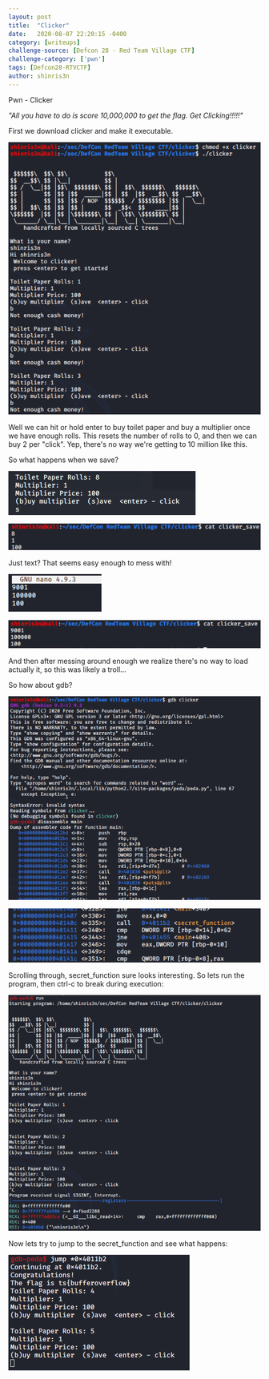 ```yaml
---
layout: post
title:  "Clicker"
date:   2020-08-07 22:20:15 -0400
category: [writeups]
challenge-source: [Defcon 28 - Red Team Village CTF]
challenge-category: ['pwn']
tags: [Defcon28-RTVCTF]
author: shinris3n
---
```


Pwn - Clicker

*"All you have to do is score 10,000,000 to get the flag. Get Clicking!!!!!"*

First we download clicker and make it executable.

![b1d1a968f62062b7aa872004dfdcbc29.png](/assets/writeups/DefconRTVCTF/4538f00cb9654440b1906f891e1e2c14.png)

Well we can hit or hold enter to buy toilet paper and buy a multiplier once we have enough rolls.  This resets the number of rolls to 0, and then we can buy 2 per "click".  Yep, there's no way we're getting to 10 million like this.

So what happens when we save?

![f41d2846978714b65841a38cba031032.png](/assets/writeups/DefconRTVCTF/5f208191b1be4822a4504294fefa2fc3.png)

![e3e22423bbcf66573ee4db58a42bb5ea.png](/assets/writeups/DefconRTVCTF/09e4172a4c234ad493eea3d0f06e3b69.png)

Just text?  That seems easy enough to mess with!

![1f6af210cec12a7fb7dc6341c9442709.png](/assets/writeups/DefconRTVCTF/339b34060b02462ea7cbe6d7d6255135.png)

![f190dba4f16e3d85ac7e1ea7f4a3fcb4.png](/assets/writeups/DefconRTVCTF/6918cefa1bf44348b543537c2c2fc87c.png)

And then after messing around enough we realize there's no way to load actually it, so this was likely a troll...

So how about gdb?

![11432635340eb2a50137858ed0ff6499.png](/assets/writeups/DefconRTVCTF/8832d87e9e3c43679d780489690f3ae3.png)

![f27482c7910d7cf456b1bb6dc3045643.png](/assets/writeups/DefconRTVCTF/65e1651442194166be715525fbb61494.png)

Scrolling through, secret_function sure looks interesting.  So lets run the program, then ctrl-c to break during execution:

![dc88f513274d36c043f5d35907169f13.png](/assets/writeups/DefconRTVCTF/b232d90135e84e22944b2449ad5b5b19.png)

Now lets try to jump to the secret_function and see what happens:

![c4ff3d4b541361ff5fc8154d15c02a2d.png](/assets/writeups/DefconRTVCTF/e1f5db3716a441b2a017311fa0298d97.png)




